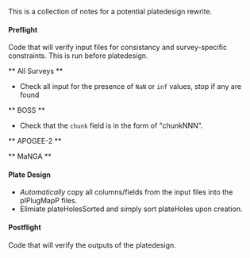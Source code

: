 This is a collection of notes for a potential platedesign rewrite.

#### Preflight

Code that will verify input files for consistancy and survey-specific constraints. This is run before platedesign.

** All Surveys **

 * Check all input for the presence of `NaN` or `inf` values, stop if any are found
 
** BOSS **

 * Check that the `chunk` field is in the form of "chunkNNN".
 
** APOGEE-2 **

** MaNGA **



#### Plate Design

* *Automatically* copy all columns/fields from the input files into the plPlugMapP files.
* Elimiate plateHolesSorted and simply sort plateHoles upon creation.

#### Postflight

Code that will verify the outputs of the platedesign.